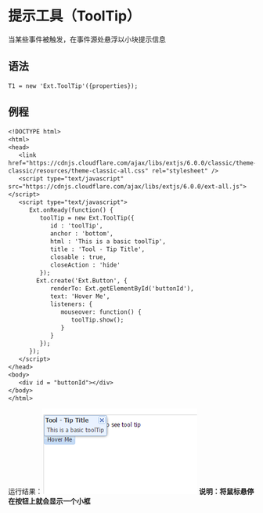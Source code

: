 # 提示工具（ToolTip）
当某些事件被触发，在事件源处悬浮以小块提示信息
## 语法

    T1 = new 'Ext.ToolTip'({properties});
    
## 例程

    <!DOCTYPE html>
    <html>
    <head>
       <link href="https://cdnjs.cloudflare.com/ajax/libs/extjs/6.0.0/classic/theme-classic/resources/theme-classic-all.css" rel="stylesheet" />
       <script type="text/javascript" src="https://cdnjs.cloudflare.com/ajax/libs/extjs/6.0.0/ext-all.js"></script>
       <script type="text/javascript">
          Ext.onReady(function() {
             toolTip = new Ext.ToolTip({       
                id : 'toolTip',
                anchor : 'bottom',
                html : 'This is a basic toolTip',
                title : 'Tool - Tip Title',
                closable : true,
                closeAction : 'hide'
             });
            Ext.create('Ext.Button', {
                renderTo: Ext.getElementById('buttonId'),
                text: 'Hover Me',
                listeners: {
                   mouseover: function() {
                      toolTip.show();
                   }
                }
             });
          });
       </script>
    </head>
    <body>
       <div id = "buttonId"></div>
    </body>
    </html>
    
运行结果：![运行结果](https://raw.githubusercontent.com/jianxinliu/translate-Ext-JS-tutorials/master/resource/ToolTip.bmp)
**说明：将鼠标悬停在按钮上就会显示一个小框**
